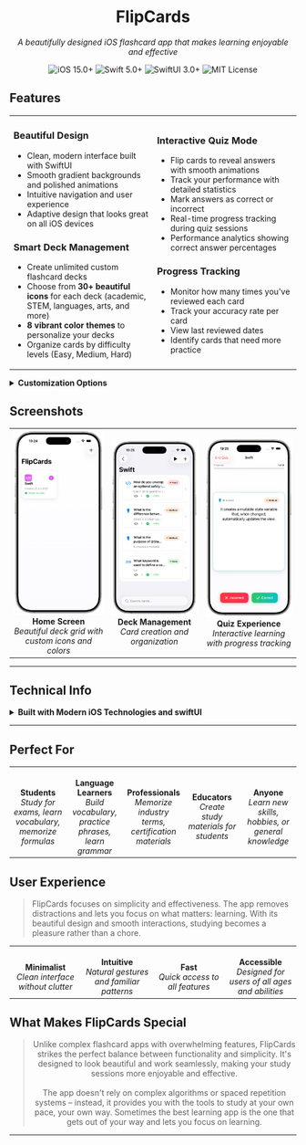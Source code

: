 <div align="center">

#  FlipCards

*A beautifully designed iOS flashcard app that makes learning enjoyable and effective*

<p align="center">
  <img src="https://img.shields.io/badge/iOS-15.0+-blue.svg" alt="iOS 15.0+">
  <img src="https://img.shields.io/badge/Swift-5.0+-orange.svg" alt="Swift 5.0+">
  <img src="https://img.shields.io/badge/SwiftUI-3.0+-green.svg" alt="SwiftUI 3.0+">
  <img src="https://img.shields.io/badge/License-MIT-yellow.svg" alt="MIT License">
</p>

</div>

##  Features

<table>
<tr>
<td width="50%">

### Beautiful Design
- Clean, modern interface built with SwiftUI
- Smooth gradient backgrounds and polished animations
- Intuitive navigation and user experience
- Adaptive design that looks great on all iOS devices

###  Smart Deck Management
- Create unlimited custom flashcard decks
- Choose from **30+ beautiful icons** for each deck (academic, STEM, languages, arts, and more)
- **8 vibrant color themes** to personalize your decks
- Organize cards by difficulty levels (Easy, Medium, Hard)

</td>
<td width="50%">

###  Interactive Quiz Mode
- Flip cards to reveal answers with smooth animations
- Track your performance with detailed statistics
- Mark answers as correct or incorrect
- Real-time progress tracking during quiz sessions
- Performance analytics showing correct answer percentages

###  Progress Tracking
- Monitor how many times you've reviewed each card
- Track your accuracy rate per card
- View last reviewed dates
- Identify cards that need more practice

</td>
</tr>
</table>

<details>
<summary><b> Customization Options</b></summary>

- **Icon Library**: Choose from academic subjects (books, calculator, globe), STEM fields (computer, atom, circuit), languages (dictionary, writing), sciences (chemistry, biology), arts (camera, palette), sports, and general icons
- **Color Themes**: Blue, Purple, Green, Orange, Red, Pink, Teal, and Indigo
- **Difficulty Levels**: Visual indicators for Easy (green), Medium (orange), and Hard (red) cards

</details>

##  Screenshots

<div align="center">
  <table>
    <tr>
      <td align="center">
        <img src="screenshots/sc1.png" width="250" alt="Home Screen">
        <br>
        <b> Home Screen</b>
        <br>
        <i>Beautiful deck grid with custom icons and colors</i>
      </td>
      <td align="center">
        <img src="screenshots/sc2.png" width="250" alt="Deck View">
        <br>
        <b> Deck Management</b>
        <br>
        <i>Card creation and organization</i>
      </td>
      <td align="center">
        <img src="screenshots/sc3.png" width="250" alt="Quiz Mode">
        <br>
        <b> Quiz Experience</b>
        <br>
        <i>Interactive learning with progress tracking</i>
      </td>
    </tr>
  </table>
</div>

---

##  Technical Info

<details>
<summary><b>Built with Modern iOS Technologies and swiftUI</b></summary>

- **SwiftUI**: Native, declarative UI framework
- **SwiftData**: Persistent data storage with Core Data backing
- **iOS 15.0+**: Leveraging the latest iOS capabilities

### Architecture Highlights
- Clean MVVM architecture
- Persistent local storage with SwiftData
- Smooth animations and transitions
- Responsive design principles

### Data Models
- **Deck**: Contains name, icon, color, and collection of cards
- **Card**: Front/back text, difficulty level, performance statistics
- **Statistics**: Track review frequency and accuracy rates

</details>

---

## Perfect For

<div align="center">
<table>
<tr>
<td align="center" width="20%">
<br><b>Students</b><br>
<i>Study for exams, learn vocabulary, memorize formulas</i>
</td>
<td align="center" width="20%">
<br><b>Language Learners</b><br>
<i>Build vocabulary, practice phrases, learn grammar</i>
</td>
<td align="center" width="20%">
<br><b>Professionals</b><br>
<i>Memorize industry terms, certification materials</i>
</td>
<td align="center" width="20%">
<br><b>Educators</b><br>
<i>Create study materials for students</i>
</td>
<td align="center" width="20%">
<br><b>Anyone</b><br>
<i>Learn new skills, hobbies, or general knowledge</i>
</td>
</tr>
</table>
</div>

## User Experience

> FlipCards focuses on simplicity and effectiveness. The app removes distractions and lets you focus on what matters: learning. With its beautiful design and smooth interactions, studying becomes a pleasure rather than a chore.

<table>
<tr>
<td align="center" width="25%">
<br><b>Minimalist</b><br>
<i>Clean interface without clutter</i>
</td>
<td align="center" width="25%">
<br><b>Intuitive</b><br>
<i>Natural gestures and familiar patterns</i>
</td>
<td align="center" width="25%">
<br><b>Fast</b><br>
<i>Quick access to all features</i>
</td>
<td align="center" width="25%">
<br><b>Accessible</b><br>
<i>Designed for users of all ages and abilities</i>
</td>
</tr>
</table>

##  What Makes FlipCards Special

<div align="center">
<blockquote>
Unlike complex flashcard apps with overwhelming features, FlipCards strikes the perfect balance between functionality and simplicity. It's designed to look beautiful and work seamlessly, making your study sessions more enjoyable and effective.
<br><br>
The app doesn't rely on complex algorithms or spaced repetition systems – instead, it provides you with the tools to study at your own pace, your own way. Sometimes the best learning app is the one that gets out of your way and lets you focus on learning.
</blockquote>
</div>

---
